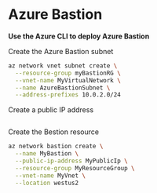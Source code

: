 # Azure Bastion
**Use the Azure CLI to deploy Azure Bastion**

Create the Azure Bastion subnet
```bash
az network vnet subnet create \
  --resource-group myBastionRG \
  --vnet-name MyVirtualNetwork \
  --name AzureBastionSubnet \
  --address-prefixes 10.0.2.0/24
```

Create a public IP address
```bash

```

Create the Bestion resource
```bash
az network bastion create \
  --name MyBastion \
  --public-ip-address MyPublicIp \
  --resource-group MyResourceGroup \
  --vnet-name MyVnet \
  --location westus2
```
